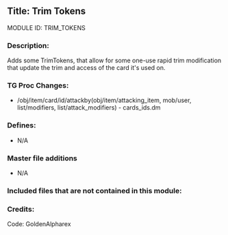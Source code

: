 ## Title: Trim Tokens

MODULE ID: TRIM_TOKENS

### Description:

Adds some TrimTokens, that allow for some one-use rapid trim modification that update the trim and access of the card it's used on.

### TG Proc Changes:

- /obj/item/card/id/attackby(obj/item/attacking_item, mob/user, list/modifiers, list/attack_modifiers) - cards_ids.dm

### Defines:

- N/A

### Master file additions

- N/A

### Included files that are not contained in this module:




### Credits:
Code: GoldenAlpharex

